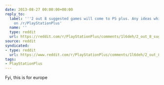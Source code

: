 ```yaml
---
date: 2013-08-27 00:00:00+00:00
reply_to:
  label: '''2 out 8 suggested games will come to PS plus. Any ideas which ones?''
    on /r/PlayStationPlus'
  name: ''
  type: reddit
  url: https://reddit.com/r/PlayStationPlus/comments/1l6deh/2_out_8_suggested_games_will_come_to_ps_plus_any/
source: reddit
syndicated:
- type: reddit
  url: https://www.reddit.com/r/PlayStationPlus/comments/1l6deh/2_out_8_suggested_games_will_come_to_ps_plus_any/cbw6cfx/
tags:
- PlayStationPlus
---
```


Fyi, this is for europe